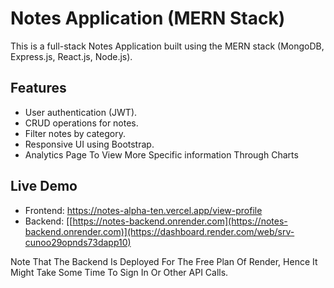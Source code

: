 # Notes Application (MERN Stack)

This is a full-stack Notes Application built using the MERN stack (MongoDB, Express.js, React.js, Node.js).

## Features
- User authentication (JWT).
- CRUD operations for notes.
- Filter notes by category.
- Responsive UI using Bootstrap.
- Analytics Page To View More Specific information Through Charts

## Live Demo
- Frontend: https://notes-alpha-ten.vercel.app/view-profile
- Backend: [[https://notes-backend.onrender.com](https://notes-backend.onrender.com)](https://dashboard.render.com/web/srv-cunoo29opnds73dapp10)

Note That The Backend Is Deployed For The Free Plan Of Render, Hence It Might Take Some Time To Sign In Or Other API Calls.
